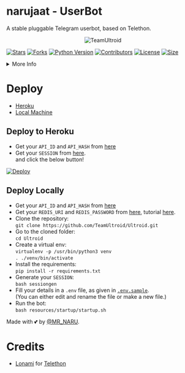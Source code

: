 # narujaat - UserBot
A stable pluggable Telegram userbot, based on Telethon.

<p align="center">
  <img src="./resources/extras/logo_rdm.png" alt="TeamUltroid">
</p>

[![Stars](https://img.shields.io/github/stars/TeamUltroid/Ultroid?style=social)](https://github.com/TeamUltroid/Ultroid/stargazers)
[![Forks](https://img.shields.io/github/forks/TeamUltroid/Ultroid?style=social)](https://github.com/TeamUltroid/Ultroid/fork)
[![Python Version](https://img.shields.io/badge/Python-v3.9-blue)](https://www.python.org/)
[![Contributors](https://img.shields.io/github/contributors/TeamUltroid/Ultroid)](https://github.com/TeamUltroid/Ultroid/graphs/contributors)
[![License](https://img.shields.io/badge/License-AGPL-blue)](https://github.com/TeamUltroid/Ultroid/blob/main/LICENSE)
[![Size](https://img.shields.io/github/repo-size/TeamUltroid/Ultroid)](https://github.com/TeamUltroid/Ultroid/)

<details>
<summary>More Info</summary>
<br>
  Documentation soon..  <br />
</details>

# Deploy 
- [Heroku](https://github.com/narendragitala/USERBOTHELLO#Deploy-to-Heroku)
- [Local Machine](https://github.com/narendragitala/USERBOTHELLO#Deploy-Locally)

## Deploy to Heroku
- Get your `API_ID` and `API_HASH` from [here](https://my.telegram.org/)    
- Get your `SESSION` from [here](https://repl.it/@TeamUltroid/UltroidStringSession#main.py).   
and click the below button!  <br />  

[![Deploy](https://www.herokucdn.com/deploy/button.svg)](https://heroku.com/deploy)

## Deploy Locally
- Get your `API_ID` and `API_HASH` from [here](https://my.telegram.org/)
- Get your `REDIS_URI` and `REDIS_PASSWORD` from [here](https://redislabs.com), tutorial [here](./resources/extras/redistut.md).
- Clone the repository: <br />
`git clone https://github.com/TeamUltroid/Ultroid.git`
- Go to the cloned folder: <br />
`cd Ultroid`
- Create a virtual env:   <br />
`virtualenv -p /usr/bin/python3 venv`   
`. ./venv/bin/activate`
- Install the requirements:   <br />
`pip install -r requirements.txt`   
- Generate your `SESSION`:   
`bash sessiongen`
- Fill your details in a `.env` file, as given in [`.env.sample`](https://github.com/TeamUltroid/Ultroid/blob/main/.env.sample).    
(You can either edit and rename the file or make a new file.)
- Run the bot:   
`bash resources/startup/startup.sh`

Made with 💕 by [@MR_NARU](https://t.me/BROKENSHAYRI1). <br />

# Credits
* [Lonami](https://github.com/LonamiWebs/) for [Telethon](https://github.com/LonamiWebs/Telethon)

